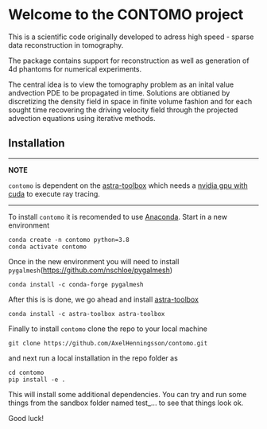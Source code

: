 Welcome to the CONTOMO project
===============================

This is a scientific code originally developed to adress
high speed - sparse data reconstruction in tomography.

The package contains support for reconstruction as well as generation of
4d phantoms for numerical experiments.

The central idea is to view the tomography problem as an
inital value andvection PDE to be propagated in time. Solutions
are obtianed by discretizing the density field in space in finite volume
fashion and for each sought time recovering the driving velocity field through
the projected advection equations using iterative methods.

Installation
---------------------------

---
**NOTE**

`contomo` is dependent on the [astra-toolbox](https://www.astra-toolbox.com/) which needs a [nvidia gpu with cuda](https://en.wikipedia.org/wiki/CUDA) to execute ray tracing.

---

To install `contomo` it is recomended to use [Anaconda](https://www.anaconda.com/). Start in a new environment

    conda create -n contomo python=3.8
    conda activate contomo

Once in the new environment you will need to install `pygalmesh`(https://github.com/nschloe/pygalmesh)

    conda install -c conda-forge pygalmesh

After this is is done, we go ahead and install [astra-toolbox](https://www.astra-toolbox.com/)

    conda install -c astra-toolbox astra-toolbox

Finally to install `contomo` clone the repo to your local machine

    git clone https://github.com/AxelHenningsson/contomo.git

and next run a local installation in the repo folder as

    cd contomo
    pip install -e .

This will install some additional dependencies. You can try and run some things
from the sandbox folder named test_... to see that things look ok.

 Good luck!


